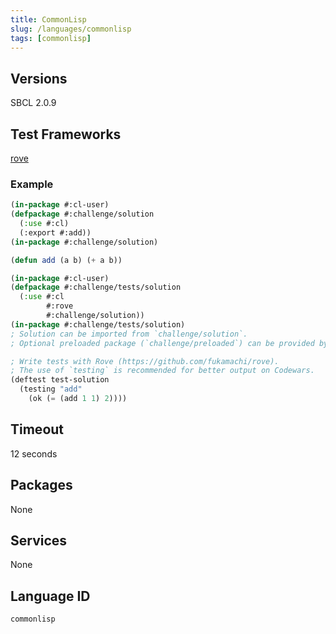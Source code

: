```yaml
---
title: CommonLisp
slug: /languages/commonlisp
tags: [commonlisp]
---
```



## Versions

SBCL 2.0.9

## Test Frameworks

[rove](https://github.com/fukamachi/rove)

### Example

```lisp
(in-package #:cl-user)
(defpackage #:challenge/solution
  (:use #:cl)
  (:export #:add))
(in-package #:challenge/solution)

(defun add (a b) (+ a b))
```
```lisp
(in-package #:cl-user)
(defpackage #:challenge/tests/solution
  (:use #:cl
        #:rove
        #:challenge/solution))
(in-package #:challenge/tests/solution)
; Solution can be imported from `challenge/solution`.
; Optional preloaded package (`challenge/preloaded`) can be provided by kata authors.

; Write tests with Rove (https://github.com/fukamachi/rove).
; The use of `testing` is recommended for better output on Codewars.
(deftest test-solution
  (testing "add"
    (ok (= (add 1 1) 2))))
```

## Timeout

12 seconds

## Packages

None

## Services

None

## Language ID

`commonlisp`
